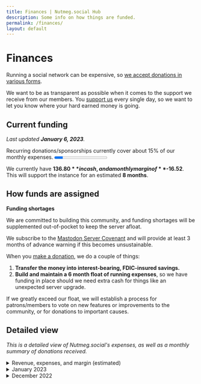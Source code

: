 ```yaml
---
title: Finances | Nutmeg.social Hub
description: Some info on how things are funded.
permalink: /finances/
layout: default
---
```

# Finances

Running a social network can be expensive, so [we accept donations in various forms](/support).

We want to be as transparent as possible when it comes to the support we receive from our members. You [support us](/support) every single day, so we want to let you know where your hard earned money is going.

## Current funding

*Last updated **January 6, 2023**.*

<label for="margin">Recurring donations/sponsorships currently cover about 15% of our monthly expenses.</label>
<progress id="margin" value="3.12" max="19.64"></progress>

We currently have **$136.80** in cash, and a monthly margin of **$-16.52**. This will support the instance for an estimated **8 months**.

## How funds are assigned

<aside markdown="1">

**<i class="fa-solid fa-circle-exclamation"></i> Funding shortages**

We are committed to building this community, and funding shortages will be supplemented out-of-pocket to keep the server afloat.

We subscribe to the [Mastodon Server Covenant](https://joinmastodon.org/covenant) and will provide at least 3 months of advance warning if this becomes unsustainable.

</aside>

When you [make a donation](/support), we do a couple of things:

1.  **Transfer the money into interest-bearing, FDIC-insured savings.**
2.  **Build and maintain a 6 month float of running expenses**, so we have funding in place should we need extra cash for things like an unexpected server upgrade.

If we greatly exceed our float, we will establish a process for patrons/members to vote on new features or improvements to the community, or for donations to important causes.

## Detailed view

*This is a detailed view of Nutmeg.social's expenses, as well as a monthly summary of donations received.*

<details markdown="1">
<summary>Revenue, expenses, and margin (estimated)</summary>

**Monthly Revenue: $3.12**
  - Ko-fi Subscriptions, $5.00/mo
  - Minus fees, $1.88/mo

**Monthly Expenses: $19.64**
  - Mastodon server, $11.59/mo
  - S3 (media) hosting, $5.99/mo
  - Domain name, $24.65/yr (~$2.06/mo)

**Gross Margin: -$16.52**

</details>

<details markdown="1">
<summary>January 2023</summary>

| Date     | Description                      | Debit (+) | Credit (-) | Balance |
|:--------:|:---------------------------------|----------:|-----------:|--------:|
| Jan/23   | Donations (minus fees)           | 75.00     |            | 136.80  |
| 1/1/23   | Interest                         |  0.04     |            |  61.80  |
| 1/1/23   | Starting Balance                 |           |            |  61.76  |

</details>
<details markdown="1">
<summary>December 2022</summary>

| Date     | Description                      | Debit (+) | Credit (-) | Balance |
|:--------:|:---------------------------------|----------:|-----------:|--------:|
| Dec/22   | Donations (minus fees)           | 65.00     | 3.24       |  61.76  |
| 12/10/22 | Server Hosting (1mo)             |           | 11.59      |   0.00  |
| 12/10/22 | Domain registration (1yr)        |           | 24.65      |  11.59  |
| 12/10/22 | Funding from [admin team](/team) | 36.24     |            |  36.24  |

</details>